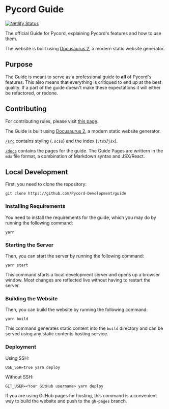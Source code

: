# Pycord Guide
[![Netlify Status](https://api.netlify.com/api/v1/badges/c6976714-2c3d-4ff5-a30f-cf784045062a/deploy-status)](https://app.netlify.com/sites/pycord/deploys)

The official Guide for Pycord, explaining Pycord's features and how to use them.

The website is built using [Docusaurus 2](https://docusaurus.io/), a modern static website generator. 

## Purpose

The Guide is meant to serve as a professional guide to **all** of Pycord's features.
This also means that everything is critiqued to end up at the best quality.
If a part of the guide doesn't make these expectations
it will either be refactored, or redone.

## Contributing

For contributing rules, please visit [this page](./.github/CONTRIBUTING.md).

The Guide is built using [Docusaurus 2](https://docusaurus.io/), a modern static website generator. 

[`/src`](./src) contains styling (`.scss`) and the index (`.tsx`/`jsx`).

[`/docs`](./docs) contains the pages for the guide. The Guide Pages are writtern in the `mdx` file format, a combination of Markdown syntax and JSX/React.

## Local Development

First, you need to clone the repository:

    git clone https://github.com/Pycord-Development/guide

### Installing Requirements

You need to install the requirements for the guide, which you may do by running the following command:

    yarn

### Starting the Server

Then, you can start the server by running the following command:

    yarn start

This command starts a local development server and opens up a browser window. Most changes are reflected live without having to restart the server.

### Building the Website

Then, you can build the website by running the following command:

    yarn build

This command generates static content into the `build` directory and can be served using any static contents hosting service.

### Deployment

Using SSH:

    USE_SSH=true yarn deploy

Without SSH:

    GIT_USER=<Your GitHub username> yarn deploy

If you are using GitHub pages for hosting, this command is a convenient way to build the website and push to the `gh-pages` branch.
